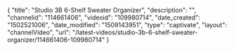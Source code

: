 {
    "title": "Studio 3B 6-Shelf Sweater Organizer",
    "description": "",
    "channelid": "114661406",
    "videoid": "109980714",
    "date_created": "1502521006",
    "date_modified": "1509143951",
    "type": "captivate",
    "layout": "channelVideo",
    "url": "\/latest-videos\/studio-3b-6-shelf-sweater-organizer\/114661406-109980714"
}